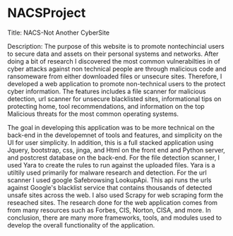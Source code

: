 # NACSProject

Title: NACS-Not Another CyberSite

Description: The purpose of this website is to promote nontechincial users to secure data and assets
on their personal systems and networks. After doing a bit of research I discovered the most common vulnerabilties in 
of cyber attacks against non technical people are through malicious code and ransomeware from either downloaded files or 
unsecure sites. Therefore, I developed a web application to promote non-technical users to the protect cyber information. The features includes
a file scanner for malicious detection, url scanner for unsecure blacklisted sites, 
informational tips on protecting home, tool recommendations,  and information on the top Malicious threats for 
the most common operating systems.

The goal in developing this application was to be more technical on the back-end in the developemnet of tools and features, and simplicity on the UI for user simplicity. In addition, this is a full stacked application using Jquery, bootstrap, css, jinga, and Html on the front end and  Python server, and postcrest database on the back-end. For the file detection scanner, I used Yara to create the rules to run against the uploaded files. Yara is a utiltily used primarily for malware research and detection. For the url scanner
I used google Safebrowsing LookupApi. This api runs the urls against Google's blacklist service that contains thousands of detected unsafe sites across
the web. I also used Scrapy for web scraping form the reseached sites. The research done for the web application comes from from many resources such as Forbes, CIS, Norton, CISA, and 
more. In conclusion, there are many more frameworks, tools, and modules used to develop the overall functionality of 
the application. 
